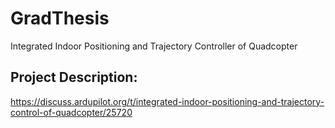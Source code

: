 # GradThesis
Integrated Indoor Positioning and Trajectory Controller of Quadcopter
## Project Description: 
https://discuss.ardupilot.org/t/integrated-indoor-positioning-and-trajectory-control-of-quadcopter/25720
